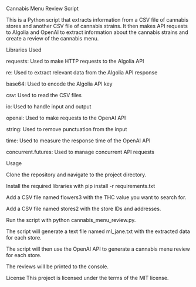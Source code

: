 Cannabis Menu Review Script

This is a Python script that extracts information from a CSV file of cannabis stores and another CSV file of cannabis strains. It then makes API requests to Algolia and OpenAI to extract information about the cannabis strains and create a review of the cannabis menu.

Libraries Used

requests: Used to make HTTP requests to the Algolia API

re: Used to extract relevant data from the Algolia API response

base64: Used to encode the Algolia API key

csv: Used to read the CSV files

io: Used to handle input and output

openai: Used to make requests to the OpenAI API

string: Used to remove punctuation from the input

time: Used to measure the response time of the OpenAI API

concurrent.futures: Used to manage concurrent API requests


Usage

Clone the repository and navigate to the project directory.

Install the required libraries with pip install -r requirements.txt

Add a CSV file named flowers3 with the THC value you want to search for.

Add a CSV file named stores2 with the store IDs and addresses.

Run the script with python cannabis_menu_review.py.

The script will generate a text file named ml_jane.txt with the extracted data for each store.

The script will then use the OpenAI API to generate a cannabis menu review for each store.

The reviews will be printed to the console.


License
This project is licensed under the terms of the MIT license.
